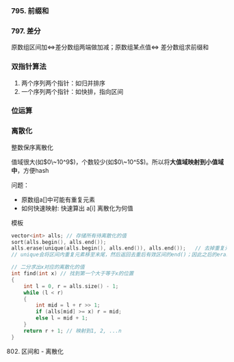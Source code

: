 ### 795. 前缀和

### 797. 差分

原数组区间加$\iff$差分数组两端做加减；原数组某点值$\iff$ 差分数组求前缀和


### 双指针算法

1. 两个序列两个指针：如归并排序
2. 一个序列两个指针：如快排，指向区间


### 位运算


### 离散化

整数保序离散化

值域很大(如$0\~10^9$)，个数较少(如$0\~10^5$)。所以将**大值域映射到小值域中**，方便hash

问题：
- 原数组a[]中可能有重复元素
- 如何快速映射: 快速算出 a[i] 离散化为何值

模板
```cpp
vector<int> alls; // 存储所有待离散化的值
sort(alls.begin(), alls.end());
alls.erase(unique(alls.begin(), alls.end()), alls.end());   // 去掉重复元素
// unique会将区间内重复元素移至末尾，然后返回去重后有效区间的end()；因此之后的erase掉就可以了

// 二分求出x对应的离散化的值
int find(int x) // 找到第一个大于等于x的位置
{
    int l = 0, r = alls.size() - 1;
    while (l < r)
    {
        int mid = l + r >> 1;
        if (alls[mid] >= x) r = mid;
        else l = mid + 1;
    }
    return r + 1; // 映射到1, 2, ...n
}
```

802. 区间和 - 离散化